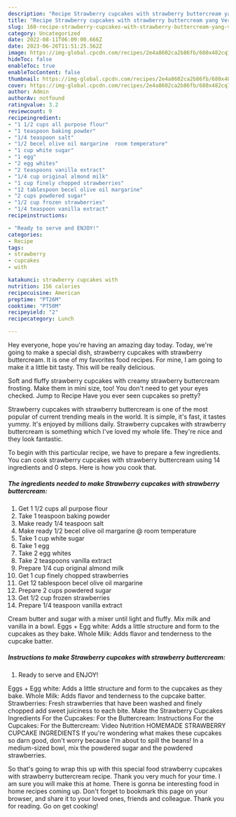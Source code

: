 ```yaml
---
description: "Recipe Strawberry cupcakes with strawberry buttercream yang Very Delicious"
title: "Recipe Strawberry cupcakes with strawberry buttercream yang Very Delicious"
slug: 160-recipe-strawberry-cupcakes-with-strawberry-buttercream-yang-very-delicious
category: Uncategorized
date: 2022-08-11T06:09:00.666Z
date: 2023-06-26T11:51:25.562Z
image: https://img-global.cpcdn.com/recipes/2e4a8602ca2b86fb/680x482cq70/strawberry-cupcakes-with-strawberry-buttercream-recipe-main-photo.jpg
hideToc: false
enableToc: true
enableTocContent: false
thumbnail: https://img-global.cpcdn.com/recipes/2e4a8602ca2b86fb/680x482cq70/strawberry-cupcakes-with-strawberry-buttercream-recipe-main-photo.jpg
cover: https://img-global.cpcdn.com/recipes/2e4a8602ca2b86fb/680x482cq70/strawberry-cupcakes-with-strawberry-buttercream-recipe-main-photo.jpg
author: Admin
authorAv: notfound
ratingvalue: 3.2
reviewcount: 9
recipeingredient:
- "1 1/2 cups all purpose flour"
- "1 teaspoon baking powder"
- "1/4 teaspoon salt"
- "1/2 becel olive oil margarine  room temperature"
- "1 cup white sugar"
- "1 egg"
- "2 egg whites"
- "2 teaspoons vanilla extract"
- "1/4 cup original almond milk"
- "1 cup finely chopped strawberries"
- "12 tablespoon becel olive oil margarine"
- "2 cups powdered sugar"
- "1/2 cup frozen strawberries"
- "1/4 teaspoon vanilla extract"
recipeinstructions:

- "Ready to serve and ENJOY!"
categories:
- Recipe
tags:
- strawberry
- cupcakes
- with

katakunci: strawberry cupcakes with 
nutrition: 156 calories
recipecuisine: American
preptime: "PT26M"
cooktime: "PT50M"
recipeyield: "2"
recipecategory: Lunch

---
```



Hey everyone, hope you're having an amazing day today. Today, we're going to make a special dish, strawberry cupcakes with strawberry buttercream. It is one of my favorites food recipes. For mine, I am going to make it a little bit tasty. This will be really delicious.

Soft and fluffy strawberry cupcakes with creamy strawberry buttercream frosting. Make them in mini size, too! You don&#39;t need to get your eyes checked. Jump to Recipe Have you ever seen cupcakes so pretty?

Strawberry cupcakes with strawberry buttercream is one of the most popular of current trending meals in the world. It is simple, it's fast, it tastes yummy. It's enjoyed by millions daily. Strawberry cupcakes with strawberry buttercream is something which I've loved my whole life. They're nice and they look fantastic.


To begin with this particular recipe, we have to prepare a few ingredients. You can cook strawberry cupcakes with strawberry buttercream using 14 ingredients and 0 steps. Here is how you cook that.

<!--inarticleads1-->

##### The ingredients needed to make Strawberry cupcakes with strawberry buttercream:

1. Get 1 1/2 cups all purpose flour
1. Take 1 teaspoon baking powder
1. Make ready 1/4 teaspoon salt
1. Make ready 1/2 becel olive oil margarine @ room temperature
1. Take 1 cup white sugar
1. Take 1 egg
1. Take 2 egg whites
1. Take 2 teaspoons vanilla extract
1. Prepare 1/4 cup original almond milk
1. Get 1 cup finely chopped strawberries
1. Get 12 tablespoon becel olive oil margarine
1. Prepare 2 cups powdered sugar
1. Get 1/2 cup frozen strawberries
1. Prepare 1/4 teaspoon vanilla extract


Cream butter and sugar with a mixer until light and fluffy. Mix milk and vanilla in a bowl. Eggs + Egg white: Adds a little structure and form to the cupcakes as they bake. Whole Milk: Adds flavor and tenderness to the cupcake batter. 

<!--inarticleads2-->

##### Instructions to make Strawberry cupcakes with strawberry buttercream:


1. Ready to serve and ENJOY!

Eggs + Egg white: Adds a little structure and form to the cupcakes as they bake. Whole Milk: Adds flavor and tenderness to the cupcake batter. Strawberries: Fresh strawberries that have been washed and finely chopped add sweet juiciness to each bite. Make the Strawberry Cupcakes Ingredients For the Cupcakes: For the Buttercream: Instructions For the Cupcakes: For the Buttercream: Video Nutrition HOMEMADE STRAWBERRY CUPCAKE INGREDIENTS If you&#39;re wondering what makes these cupcakes so darn good, don&#39;t worry because I&#39;m about to spill the beans! In a medium-sized bowl, mix the powdered sugar and the powdered strawberries. 

So that's going to wrap this up with this special food strawberry cupcakes with strawberry buttercream recipe. Thank you very much for your time. I am sure you will make this at home. There is gonna be interesting food in home recipes coming up. Don't forget to bookmark this page on your browser, and share it to your loved ones, friends and colleague. Thank you for reading. Go on get cooking!
